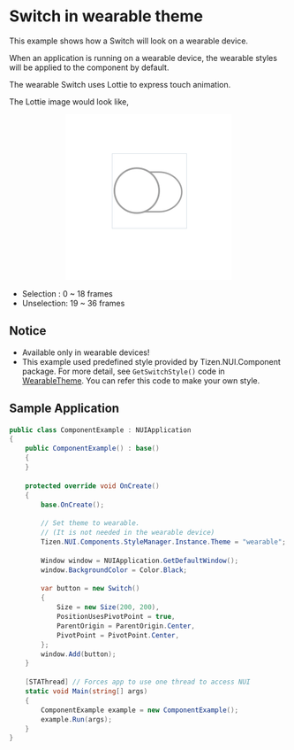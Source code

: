 # Switch in wearable theme
This example shows how a Switch will look on a wearable device.

When an application is running on a wearable device, the wearable styles will be applied to the component by default.

The wearable Switch uses Lottie to express touch animation.

The Lottie image would look like,

<div style="text-align:center;width:100%;"><img src="./res/icon.gif" /></div>

* Selection  :  0 ~ 18 frames
* Unselection: 19 ~ 36 frames

## Notice
* Available only in wearable devices!
* This example used predefined style provided by Tizen.NUI.Component package. For more detail, see `GetSwitchStyle()` code in [WearableTheme](https://github.com/rabbitfor/TizenFX/blob/master/src/Tizen.NUI.Components/PreloadStyle/WearableTheme.cs). You can refer this code to make your own style.

## Sample Application


```C#
public class ComponentExample : NUIApplication
{
    public ComponentExample() : base()
    {
    }

    protected override void OnCreate()
    {
        base.OnCreate();

        // Set theme to wearable.
        // (It is not needed in the wearable device)
        Tizen.NUI.Components.StyleManager.Instance.Theme = "wearable";

        Window window = NUIApplication.GetDefaultWindow();
        window.BackgroundColor = Color.Black;

        var button = new Switch()
        {
            Size = new Size(200, 200),
            PositionUsesPivotPoint = true,
            ParentOrigin = ParentOrigin.Center,
            PivotPoint = PivotPoint.Center,
        };
        window.Add(button);
    }

    [STAThread] // Forces app to use one thread to access NUI
    static void Main(string[] args)
    {
        ComponentExample example = new ComponentExample();
        example.Run(args);
    }
}
```